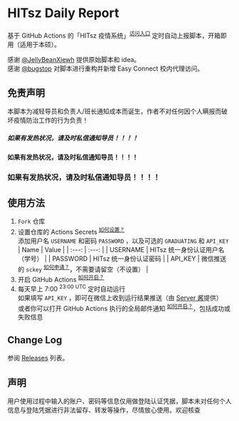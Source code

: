 # HITsz Daily Report

基于 GitHub Actions 的「HITsz 疫情系统」<sup>[访问入口](https://student.hitsz.edu.cn/xg_mobile/loginChange)</sup> 定时自动上报脚本，开箱即用（适用于本硕）。

感谢 [@JellyBeanXiewh](https://github.com/JellyBeanXiewh/) 提供原始脚本和 idea。  
感谢 [@bugstop](https://github.com/bugstop/) 对脚本进行重构并新增 Easy Connect 校内代理访问。

## 免责声明

本脚本为减轻导员和负责人/班长通知成本而诞生，作者不对任何因个人瞒报而破坏疫情防治工作的行为负责！

##### 如果有发热状况，请及时私信通知导员！！！！
#### 如果有发热状况，请及时私信通知导员！！！！
### 如果有发热状况，请及时私信通知导员！！！！

## 使用方法

1. `Fork` 仓库
2. 设置仓库的 Actions Secrets <sup>[如何设置？](./how-to-enable-actions/#添加-Secrets)</sup>  
   添加用户名 `USERNAME` 和密码 `PASSWORD` ，以及可选的 `GRADUATING` 和 `API_KEY`
   | Name | Value |
   | :---: | :---: |
   | USERNAME | HITsz 统一身份认证用户名（学号） |
   | PASSWORD | HITsz 统一身份认证密码 |
   | API_KEY | 微信推送的 `sckey` <sup>[如何申请？](http://sc.ftqq.com/?c=wechat&a=bind)</sup>，不需要请留空（不设置） |
3. 开启 GitHub Actions <sup>[如何开启？](./how-to-enable-actions/#启用-Actions)</sup>
4. 每天早上 7:00 <sup>23:00 UTC</sup> 定时自动运行  
   如果填写 `API_KEY` ，即可在微信上收到运行结果推送（由 [Server 酱](http://sc.ftqq.com/)提供）  
   或者你可以打开 GitHub Actions 执行的全局邮件通知 <sup>[如何开启？](./how-to-enable-actions/#设置邮件提醒)</sup>，包括成功或失败信息

## Change Log

参阅 [Releases](https://github.com/JalinWang/HITsz-daily-report/releases) 列表。

## 声明

用户使用过程中输入的账户、密码等信息仅用做登陆认证凭据，脚本未对任何个人信息与登陆凭据进行非法留存、转发等操作，尽情放心使用。欢迎核查
